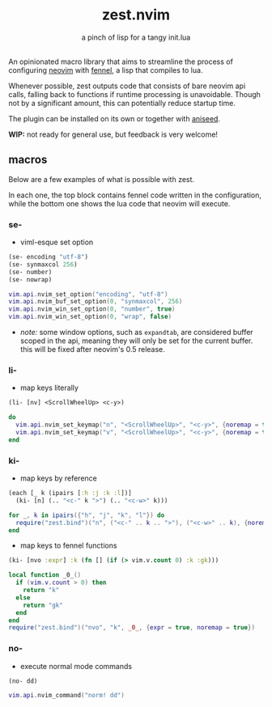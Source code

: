 <div align="center">
<h1 align="center">
  zest.nvim
</h1>
a pinch of lisp for a tangy init.lua
</div>
<br>

An opinionated macro library that aims to streamline the process of configuring [neovim](https://neovim.io/) with [fennel](https://fennel-lang.org/), a lisp that compiles to lua.

Whenever possible, zest outputs code that consists of bare neovim api calls, falling back to functions if runtime processing is unavoidable. Though not by a significant amount, this can potentially reduce startup time.

The plugin can be installed on its own or together with [aniseed](https://github.com/Olical/aniseed).

**WIP:** not ready for general use, but feedback is very welcome!

## macros
Below are a few examples of what is possible with zest.

In each one, the top block contains fennel code written in the configuration, while the bottom one shows the lua code that neovim will execute.

### se-
- viml-esque set option

```clojure
(se- encoding "utf-8")
(se- synmaxcol 256)
(se- number)
(se- nowrap)
```
```lua
vim.api.nvim_set_option("encoding", "utf-8")
vim.api.nvim_buf_set_option(0, "synmaxcol", 256)
vim.api.nvim_win_set_option(0, "number", true)
vim.api.nvim_win_set_option(0, "wrap", false)
```
- *note:* some window options, such as `expandtab`, are considered buffer scoped in the api, meaning they will only be set for the current buffer. this will be fixed after neovim's 0.5 release.

### li-
- map keys literally
```clojure
(li- [nv] <ScrollWheelUp> <c-y>)
```
```lua
do
  vim.api.nvim_set_keymap("n", "<ScrollWheelUp>", "<c-y>", {noremap = true}),
  vim.api.nvim_set_keymap("v", "<ScrollWheelUp>", "<c-y>", {noremap = true})
end
```

### ki-
- map keys by reference
```clojure
(each [_ k (ipairs [:h :j :k :l])]
  (ki- [n] (.. "<c-" k ">") (.. "<c-w>" k)))
```
```lua
for _, k in ipairs({"h", "j", "k", "l"}) do
  require("zest.bind")("n", ("<c-" .. k .. ">"), ("<c-w>" .. k), {noremap = true})
end
```

- map keys to fennel functions
```clojure
(ki- [nvo :expr] :k (fn [] (if (> vim.v.count 0) :k :gk)))
```
```lua
local function _0_()
  if (vim.v.count > 0) then
    return "k"
  else
    return "gk"
  end
end
require("zest.bind")("nvo", "k", _0_, {expr = true, noremap = true})
```

### no-
- execute normal mode commands
```clojure
(no- dd)
```
```lua
vim.api.nvim_command("norm! dd")
```

